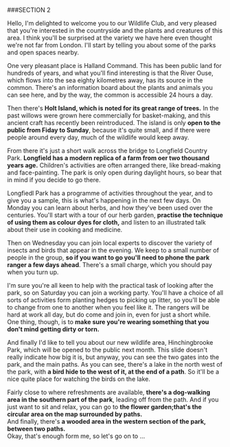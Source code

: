 ###SECTION 2  
  
Hello, I'm delighted to welcome you to our Wildlife Club, and very pleased that you're interested in the countryside and the plants and creatures of this area. I think you'll be surprised at the variety we have here even thought we're not far from London. I'll start by telling you about some of the parks and open spaces nearby.  
  
One very pleasant place is Halland Command. This has been public land for hundreds of years, and what you'll find interesting is that the River Ouse, which flows into the sea eighty kilometres away, has its source in the common. There's an information board about the plants and animals you can see here, and by the way, the common is accessible 24 hours a day.  
  
Then there's **Holt Island, which is noted for its great range of trees.** In the past willows were grown here commercially for basket-making, and this ancient craft has recently been reintroduced. The island is only **open to the public from Fiday to Sunday**, because it's quite small, and if there were people around every day, much of the wildlife would keep away.  
  
From there it's just a short walk across the bridge to Longfield Country Park. **Longfield has a modern replica of a farm from oer two thousand years age.** Children's activities are often arranged there, like bread-making and face-painting. The park is only open during daylight hours, so bear that in mind if you decide to go there.  
  
Longfiedl Park has a programme of activities throughout the year, and to give you a sample, this is what's happening in the next few days. On Monday you can learn about herbs, and how they've been used over the centuries. You'll start with a tour of our herb garden, **practise the technique of using them as colour dyes for cloth,** and listen to an illustrated talk about their use in cooking and medicine.  
  
Then on Wednesday you can join local experts to discover the variety of insects and birds that appear in the evening. We keep to a small number of people in the group, **so if you want to go you'll need to phone the park ranger a few days ahead**. There's a small charge, which you should pay when you turn up.  
  
I'm sure you're all keen to help with the practical task of looking after the park, so on Saturday you can join a working party. You'll have a choice of all sorts of activities form planting hedges to picking up litter, so you'll be able to change from one to another when you feel like it. The rangers will be hard at work all day, but do come and join in, even for just a short while. One thing, though, is to **make sure you're wearing something that you don't mind getting dirty or torn.**  
  
And finally I'd like to tell you about our new wildlife area, Hinchingbrooke Park, which will be opened to the public next month. This slide doesn't really indicate how big it is, but anyway, you can see the two gates into the park, and the main paths. As you can see, there's a lake in the north west of the park, with **a bird hide to the west of it, at the end of a path**. So it'll be a nice quite place for watching the birds on the lake.  
  
Fairly close to where refreshments are available, **there's a dog-walking area in the southern part of the park**, leading off from the path. And if you just want to sit and relax, you can go to **the flower garden;that's the circular area on the map surrounded by paths.**  
And finally, there's **a wooded area in the western section of the park, between two paths.**  
Okay, that's enough form me, so let's go on to ...  
